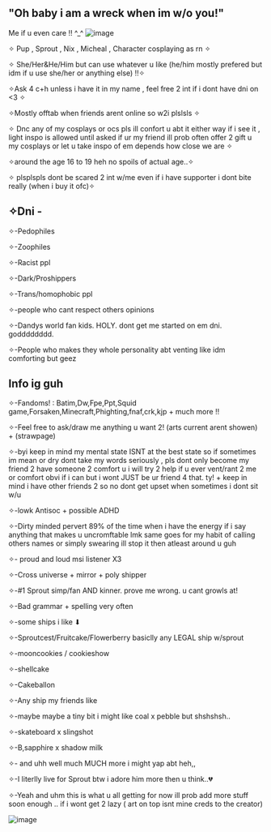 ## "Oh baby i am a wreck when im w/o you!"


Me if u even care !! ^_^
![image](https://github.com/user-attachments/assets/90a0a83f-02c6-4061-add8-bc5c3711627f)








✧ Pup , Sprout , Nix , Micheal , Character cosplaying as rn ✧

✧ She/Her&He/Him but can use whatever u like (he/him mostly prefered but idm if u use she/her or anything else) !!✧

✧Ask 4 c+h unless i have it in my name , feel free 2 int if i dont have dni on <3 ✧

✧Mostly offtab when friends arent online so w2i plslsls ✧

✧ Dnc any of my cosplays or ocs pls ill confort u abt it either way if i see it , light inspo is allowed until asked if ur my friend ill prob often offer 2 gift u my cosplays or let u take inspo of em depends how close we are ✧

✧around the age 16 to 19 heh no spoils of actual age..✧

✧ plsplspls dont be scared 2 int w/me even if i have supporter i dont bite really (when i buy it ofc)✧

## ✧Dni -

✧-Pedophiles

✧-Zoophiles

✧-Racist ppl

✧-Dark/Proshippers

✧-Trans/homophobic ppl

✧-people who cant respect others opinions

✧-Dandys world fan kids. HOLY. dont get me started on em dni. godddddddd.

✧-People who makes they whole personality abt venting like idm comforting but geez

## Info ig guh

✧-Fandoms! : Batim,Dw,Fpe,Ppt,Squid game,Forsaken,Minecraft,Phighting,fnaf,crk,kjp + much more !!

✧-Feel free to ask/draw me anything u want 2! (arts current arent showen)  + (strawpage)

✧-byi keep in mind my mental state ISNT at the best state so if sometimes im mean or dry dont take my words seriously , pls dont only become my friend 2 have someone 2 comfort u i will try 2 help if u ever vent/rant 2 me or comfort obvi if i can but i wont JUST be ur friend 4 that. ty! + keep in mind i have other friends 2 so no dont get upset when sometimes i dont sit w/u

✧-lowk Antisoc + possible ADHD

✧-Dirty minded pervert 89% of the time when i have the energy if i say anything that makes u uncromftable lmk same goes for my habit of calling others names or simply swearing ill stop it then atleast around u guh

✧- proud and loud msi listener X3

✧-Cross universe + mirror + poly shipper

✧-#1 Sprout simp/fan AND kinner. prove me wrong. u cant growls at!

✧-Bad grammar + spelling very often

✧-some ships i like ⬇

✧-Sproutcest/Fruitcake/Flowerberry basiclly any LEGAL ship w/sprout 

✧-mooncookies / cookieshow

✧-shellcake

✧-Cakeballon

✧-Any ship my friends like

✧-maybe maybe a tiny bit i might like coal x pebble but shshshsh..

✧-skateboard x slingshot

✧-B,sapphire x shadow milk 

✧- and uhh well much MUCH more i might yap abt heh,,

✧-I literlly live for Sprout btw i adore him more then u think..💔






✧-Yeah and uhm this is what u all getting for now ill prob add more stuff soon enough .. if i wont get 2 lazy ( art on top isnt mine creds to the creator)

![image](https://github.com/user-attachments/assets/b90b59b9-5c91-4c6d-8fba-899d0f813d7d)







































